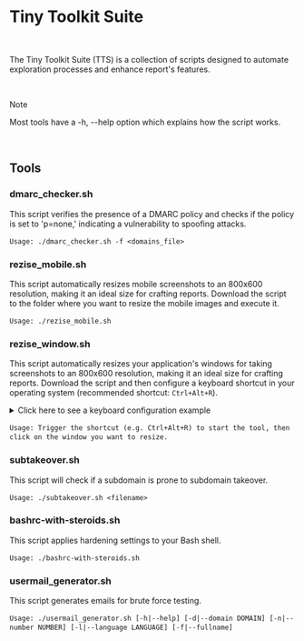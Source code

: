 # Tiny Toolkit Suite</h1>
<br>
<p>The Tiny Toolkit Suite (TTS) is a collection of scripts designed to automate exploration processes and enhance report's features.</p>

<br>

> [!NOTE]  
> Most tools have a -h, --help option which explains how the script works.

<br>

## Tools

### dmarc_checker.sh
This script verifies the presence of a DMARC policy and checks if the policy is set to 'p=none,' indicating a vulnerability to spoofing attacks.

```
Usage: ./dmarc_checker.sh -f <domains_file>
```

### rezise_mobile.sh
This script automatically resizes mobile screenshots to an 800x600 resolution, making it an ideal size for crafting reports.
Download the script to the folder where you want to resize the mobile images and execute it.

```
Usage: ./rezise_mobile.sh
```


### rezise_window.sh
This script automatically resizes your application's windows for taking screenshots to an 800x600 resolution, making it an ideal size for crafting reports.
Download the script and then configure a keyboard shortcut in your operating system (recommended shortcut: `Ctrl+Alt+R`).

<details>
  <summary>Click here to see a keyboard configuration example</summary>
  <p align=center><img src="https://raw.githubusercontent.com/k4rkarov/TTS/main/img/resize_window.png"></p>
</details>

```
Usage: Trigger the shortcut (e.g. Ctrl+Alt+R) to start the tool, then click on the window you want to resize.
```



### subtakeover.sh
This script will check if a subdomain is prone to subdomain takeover.

```
Usage: ./subtakeover.sh <filename>
```




### bashrc-with-steroids.sh
This script applies hardening settings to your Bash shell.

```
Usage: ./bashrc-with-steroids.sh
```




### usermail_generator.sh
This script generates emails for brute force testing.

```
Usage: ./usermail_generator.sh [-h|--help] [-d|--domain DOMAIN] [-n|--number NUMBER] [-l|--language LANGUAGE] [-f|--fullname]
```
